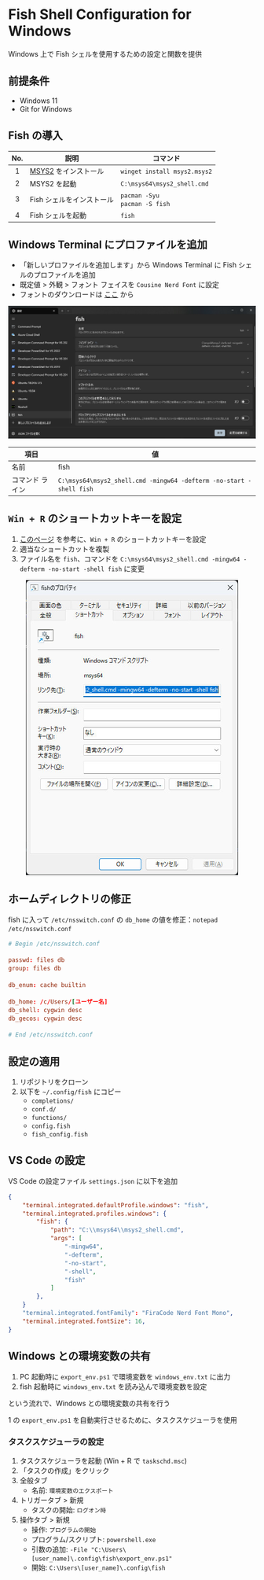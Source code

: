 # Fish Shell Configuration for Windows

Windows 上で Fish シェルを使用するための設定と関数を提供

## 前提条件

* Windows 11
* Git for Windows

## Fish の導入

| No. | 説明 | コマンド |
| :-: | --- | --- |
|  1  | [MSYS2](https://www.msys2.org/) をインストール | `winget install msys2.msys2` |
|  2  | MSYS2 を起動 | `C:\msys64\msys2_shell.cmd` |
|  3  | Fish シェルをインストール| `pacman -Syu`<br>`pacman -S fish` |
|  4  | Fish シェルを起動 | `fish` |

## Windows Terminal にプロファイルを追加

* 「新しいプロファイルを追加します」から Windows Terminal に Fish シェルのプロファイルを追加
* 既定値 > 外観 > フォント フェイスを `Cousine Nerd Font` に設定
* フォントのダウンロードは [ここ](https://github.com/ryanoasis/nerd-fonts/raw/master/patched-fonts/Cousine/Regular/CousineNerdFont-Regular.ttf) から

<p align="center">
  <img src="imgs/windows_terminal.jpg">
</p>

| 項目 |  値  |
| ---- | ---- |
| 名前 | fish |
| コマンド ライン | `C:\msys64\msys2_shell.cmd -mingw64 -defterm -no-start -shell fish` |

## `Win + R` のショートカットキーを設定

1. [このページ](https://github.com/masachika-kamada/windows-terminal-setting/blob/main/winR_shortcut.md) を参考に、`Win + R` のショートカットキーを設定
2. 適当なショートカットを複製
3. ファイル名を `fish`、コマンドを `C:\msys64\msys2_shell.cmd -mingw64 -defterm -no-start -shell fish` に変更

<p align="center">
  <img src="imgs/winr_shortcut.jpg">
</p>

## ホームディレクトリの修正

fish に入って `/etc/nsswitch.conf` の `db_home` の値を修正：`notepad /etc/nsswitch.conf`

```/etc/nsswitch.conf
# Begin /etc/nsswitch.conf

passwd: files db
group: files db

db_enum: cache builtin

db_home: /c/Users/[ユーザー名]
db_shell: cygwin desc
db_gecos: cygwin desc

# End /etc/nsswitch.conf
```

## 設定の適用

1. リポジトリをクローン
2. 以下を `~/.config/fish` にコピー
   * `completions/`
   * `conf.d/`
   * `functions/`
   * `config.fish`
   * `fish_config.fish`

## VS Code の設定

VS Code の設定ファイル `settings.json` に以下を追加

```settings.json
{
    "terminal.integrated.defaultProfile.windows": "fish",
    "terminal.integrated.profiles.windows": {
        "fish": {
            "path": "C:\\msys64\\msys2_shell.cmd",
            "args": [
                "-mingw64",
                "-defterm",
                "-no-start",
                "-shell",
                "fish"
            ]
        },
    }
    "terminal.integrated.fontFamily": "FiraCode Nerd Font Mono",
    "terminal.integrated.fontSize": 16,
}
```

## Windows との環境変数の共有

1. PC 起動時に `export_env.ps1` で環境変数を `windows_env.txt` に出力
2. fish 起動時に `windows_env.txt` を読み込んで環境変数を設定

という流れで、Windows との環境変数の共有を行う

1 の `export_env.ps1` を自動実行させるために、タスクスケジューラを使用

### タスクスケジューラの設定

1. タスクスケジューラを起動 (Win + R で `taskschd.msc`)
2. 「タスクの作成」をクリック
3. 全般タブ
   * 名前: `環境変数のエクスポート`
4. トリガータブ > 新規
   * タスクの開始: `ログオン時`
5. 操作タブ > 新規
   * 操作: `プログラムの開始`
   * プログラム/スクリプト: `powershell.exe`
   * 引数の追加: `-File "C:\Users\[user_name]\.config\fish\export_env.ps1"`
   * 開始: `C:\Users\[user_name]\.config\fish`

